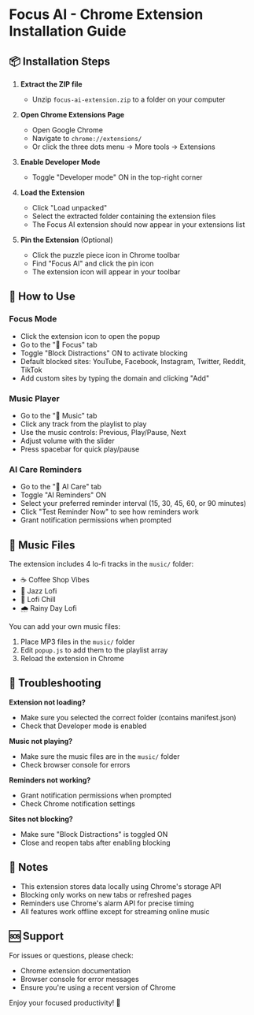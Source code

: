 # Focus AI - Chrome Extension Installation Guide

## 📦 Installation Steps

1. **Extract the ZIP file**
   - Unzip `focus-ai-extension.zip` to a folder on your computer

2. **Open Chrome Extensions Page**
   - Open Google Chrome
   - Navigate to `chrome://extensions/`
   - Or click the three dots menu → More tools → Extensions

3. **Enable Developer Mode**
   - Toggle "Developer mode" ON in the top-right corner

4. **Load the Extension**
   - Click "Load unpacked"
   - Select the extracted folder containing the extension files
   - The Focus AI extension should now appear in your extensions list

5. **Pin the Extension** (Optional)
   - Click the puzzle piece icon in Chrome toolbar
   - Find "Focus AI" and click the pin icon
   - The extension icon will appear in your toolbar

## 🎯 How to Use

### Focus Mode
- Click the extension icon to open the popup
- Go to the "🚫 Focus" tab
- Toggle "Block Distractions" ON to activate blocking
- Default blocked sites: YouTube, Facebook, Instagram, Twitter, Reddit, TikTok
- Add custom sites by typing the domain and clicking "Add"

### Music Player
- Go to the "🎵 Music" tab
- Click any track from the playlist to play
- Use the music controls: Previous, Play/Pause, Next
- Adjust volume with the slider
- Press spacebar for quick play/pause

### AI Care Reminders
- Go to the "🤖 AI Care" tab
- Toggle "AI Reminders" ON
- Select your preferred reminder interval (15, 30, 45, 60, or 90 minutes)
- Click "Test Reminder Now" to see how reminders work
- Grant notification permissions when prompted

## 🎵 Music Files

The extension includes 4 lo-fi tracks in the `music/` folder:
- ☕ Coffee Shop Vibes
- 🎷 Jazz Lofi
- 🎵 Lofi Chill
- 🌧 Rainy Day Lofi

You can add your own music files:
1. Place MP3 files in the `music/` folder
2. Edit `popup.js` to add them to the playlist array
3. Reload the extension in Chrome

## 🔧 Troubleshooting

**Extension not loading?**
- Make sure you selected the correct folder (contains manifest.json)
- Check that Developer mode is enabled

**Music not playing?**
- Make sure the music files are in the `music/` folder
- Check browser console for errors

**Reminders not working?**
- Grant notification permissions when prompted
- Check Chrome notification settings

**Sites not blocking?**
- Make sure "Block Distractions" is toggled ON
- Close and reopen tabs after enabling blocking

## 📝 Notes

- This extension stores data locally using Chrome's storage API
- Blocking only works on new tabs or refreshed pages
- Reminders use Chrome's alarm API for precise timing
- All features work offline except for streaming online music

## 🆘 Support

For issues or questions, please check:
- Chrome extension documentation
- Browser console for error messages
- Ensure you're using a recent version of Chrome

Enjoy your focused productivity! 🎯

